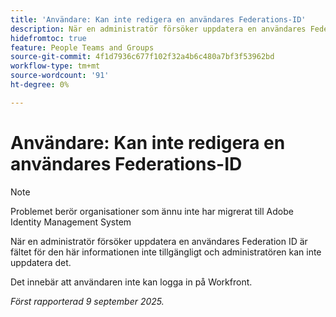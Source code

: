 ```yaml
---
title: 'Användare: Kan inte redigera en användares Federations-ID'
description: När en administratör försöker uppdatera en användares Federation ID är fältet för den här informationen inte tillgängligt och administratören kan inte uppdatera det.
hidefromtoc: true
feature: People Teams and Groups
source-git-commit: 4f1d7936c677f102f32a4b6c480a7bf3f53962bd
workflow-type: tm+mt
source-wordcount: '91'
ht-degree: 0%

---
```



# Användare: Kan inte redigera en användares Federations-ID

>[!NOTE]
>
>Problemet berör organisationer som ännu inte har migrerat till Adobe Identity Management System

När en administratör försöker uppdatera en användares Federation ID är fältet för den här informationen inte tillgängligt och administratören kan inte uppdatera det.

Det innebär att användaren inte kan logga in på Workfront.

_Först rapporterad 9 september 2025._
